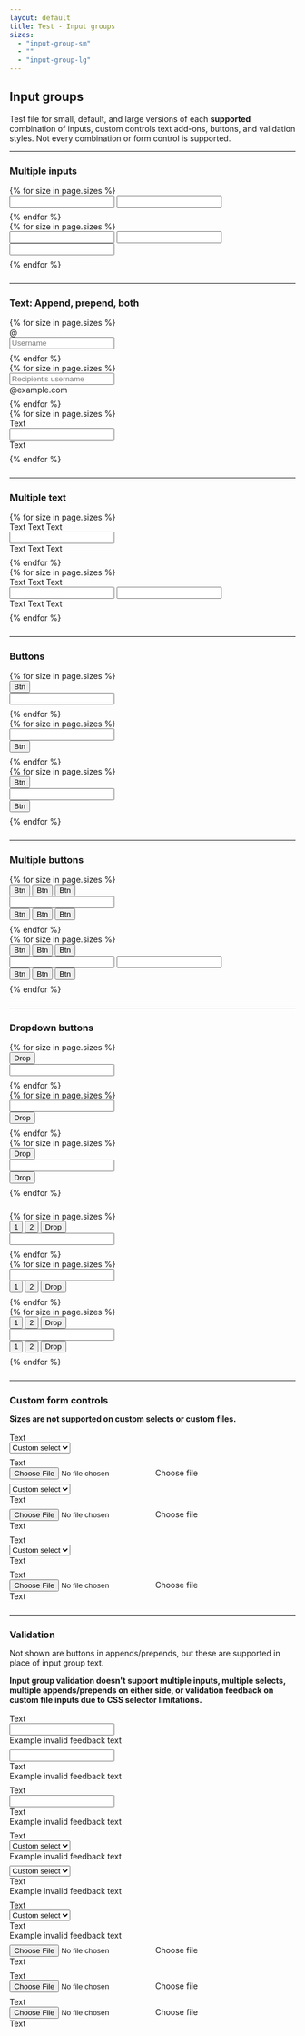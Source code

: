 ```yaml
---
layout: default
title: Test - Input groups
sizes:
  - "input-group-sm"
  - ""
  - "input-group-lg"
---
```


<style>
main { padding: 2rem; }
.input-group { margin-bottom: .5rem; }
.row { margin-top: 1rem; margin-bottom: 1.5rem; }
hr { margin-bottom: 1.5rem; }
h3, p { margin-bottom: 0; }
h2 + p { max-width: var(--breakpoint-md); }
</style>

## Input groups

Test file for small, default, and large versions of each **supported** combination of inputs, custom controls text add-ons, buttons, and validation styles. Not every combination or form control is supported.

---

### Multiple inputs

<div class="row">
  <div class="col-md">
    {% for size in page.sizes %}
    <div class="input-group {{ size }}">
      <input type="text" class="form-control">
      <input type="text" class="form-control">
    </div>
    {% endfor %}
  </div>

  <div class="col-md">
    {% for size in page.sizes %}
    <div class="input-group {{ size }}">
      <input type="text" class="form-control">
      <input type="text" class="form-control">
      <input type="text" class="form-control">
    </div>
    {% endfor %}
  </div>
</div>

---

### Text: Append, prepend, both

<div class="row">
  <div class="col-md">
    {% for size in page.sizes %}
    <div class="input-group {{ size }}">
      <div class="input-group-prepend">
        <span class="input-group-text">@</span>
      </div>
      <input type="text" class="form-control" placeholder="Username">
    </div>
    {% endfor %}
  </div>

  <div class="col-md">
    {% for size in page.sizes %}
    <div class="input-group {{ size }}">
      <input type="text" class="form-control" placeholder="Recipient's username">
      <div class="input-group-append">
        <span class="input-group-text">@example.com</span>
      </div>
    </div>
    {% endfor %}
  </div>

  <div class="col-md">
    {% for size in page.sizes %}
    <div class="input-group {{ size }}">
      <div class="input-group-prepend"><span class="input-group-text">Text</span></div>
      <input type="text" class="form-control">
      <div class="input-group-append"><span class="input-group-text">Text</span></div>
    </div>
    {% endfor %}
  </div>
</div>

---

### Multiple text

<div class="row">
  <div class="col-md">
    {% for size in page.sizes %}
    <div class="input-group {{ size }}">
      <div class="input-group-prepend">
        <span class="input-group-text">Text</span>
        <span class="input-group-text">Text</span>
        <span class="input-group-text">Text</span>
      </div>
      <input type="text" class="form-control">
      <div class="input-group-append">
        <span class="input-group-text">Text</span>
        <span class="input-group-text">Text</span>
        <span class="input-group-text">Text</span>
      </div>
    </div>
    {% endfor %}
  </div>

  <div class="col-md">
    {% for size in page.sizes %}
    <div class="input-group {{ size }}">
      <div class="input-group-prepend">
        <span class="input-group-text">Text</span>
        <span class="input-group-text">Text</span>
        <span class="input-group-text">Text</span>
      </div>
      <input type="text" class="form-control">
      <input type="text" class="form-control">
      <div class="input-group-append">
        <span class="input-group-text">Text</span>
        <span class="input-group-text">Text</span>
        <span class="input-group-text">Text</span>
      </div>
    </div>
    {% endfor %}
  </div>
</div>

---

### Buttons

<div class="row">
  <div class="col-md">
    {% for size in page.sizes %}
    <div class="input-group {{ size }}">
      <div class="input-group-prepend">
        <button class="btn btn-outline-secondary" type="button">Btn</button>
      </div>
      <input type="text" class="form-control" placeholder="">
    </div>
    {% endfor %}
  </div>

  <div class="col-md">
    {% for size in page.sizes %}
    <div class="input-group {{ size }}">
      <input type="text" class="form-control" placeholder="">
      <div class="input-group-append">
        <button class="btn btn-outline-secondary" type="button">Btn</button>
      </div>
    </div>
    {% endfor %}
  </div>

  <div class="col-md">
    {% for size in page.sizes %}
    <div class="input-group {{ size }}">
      <div class="input-group-prepend">
        <button class="btn btn-outline-secondary" type="button">Btn</button>
      </div>
      <input type="text" class="form-control" placeholder="">
      <div class="input-group-append">
        <button class="btn btn-outline-secondary" type="button">Btn</button>
      </div>
    </div>
    {% endfor %}
  </div>
</div>

---

### Multiple buttons

<div class="row">
  <div class="col-md">
    {% for size in page.sizes %}
    <div class="input-group {{ size }}">
      <div class="input-group-prepend">
        <button class="btn btn-outline-secondary" type="button">Btn</button>
        <button class="btn btn-outline-secondary" type="button">Btn</button>
        <button class="btn btn-outline-secondary" type="button">Btn</button>
      </div>
      <input type="text" class="form-control">
      <div class="input-group-append">
        <button class="btn btn-outline-secondary" type="button">Btn</button>
        <button class="btn btn-outline-secondary" type="button">Btn</button>
        <button class="btn btn-outline-secondary" type="button">Btn</button>
      </div>
    </div>
    {% endfor %}
  </div>

  <div class="col-md">
    {% for size in page.sizes %}
    <div class="input-group {{ size }}">
      <div class="input-group-prepend">
        <button class="btn btn-outline-secondary" type="button">Btn</button>
        <button class="btn btn-outline-secondary" type="button">Btn</button>
        <button class="btn btn-outline-secondary" type="button">Btn</button>
      </div>
      <input type="text" class="form-control">
      <input type="text" class="form-control">
      <div class="input-group-append">
        <button class="btn btn-outline-secondary" type="button">Btn</button>
        <button class="btn btn-outline-secondary" type="button">Btn</button>
        <button class="btn btn-outline-secondary" type="button">Btn</button>
      </div>
    </div>
    {% endfor %}
  </div>
</div>

---

### Dropdown buttons

<div class="row">
  <div class="col-md">
    {% for size in page.sizes %}
    <div class="input-group {{ size }}">
      <div class="input-group-prepend">
        <button type="button" class="btn btn-outline-secondary dropdown-toggle" data-toggle="dropdown">Drop</button>
        <div class="dropdown-menu"></div>
      </div>
      <input type="text" class="form-control">
    </div>
    {% endfor %}
  </div>

  <div class="col-md">
    {% for size in page.sizes %}
    <div class="input-group {{ size }}">
      <input type="text" class="form-control">
      <div class="input-group-append">
        <button type="button" class="btn btn-outline-secondary dropdown-toggle" data-toggle="dropdown">Drop</button>
        <div class="dropdown-menu"></div>
      </div>
    </div>
    {% endfor %}
  </div>

  <div class="col-md">
    {% for size in page.sizes %}
    <div class="input-group {{ size }}">
      <div class="input-group-prepend">
        <button type="button" class="btn btn-outline-secondary dropdown-toggle" data-toggle="dropdown">Drop</button>
        <div class="dropdown-menu"></div>
      </div>
      <input type="text" class="form-control">
      <div class="input-group-append">
        <button type="button" class="btn btn-outline-secondary dropdown-toggle" data-toggle="dropdown">Drop</button>
        <div class="dropdown-menu"></div>
      </div>
    </div>
    {% endfor %}
  </div>
</div>

<div class="row">
  <div class="col-md">
    {% for size in page.sizes %}
    <div class="input-group {{ size }}">
      <div class="input-group-prepend">
        <button type="button" class="btn btn-outline-secondary">1</button>
        <button type="button" class="btn btn-outline-secondary">2</button>
        <button type="button" class="btn btn-outline-secondary dropdown-toggle" data-toggle="dropdown">Drop</button>
        <div class="dropdown-menu"></div>
      </div>
      <input type="text" class="form-control">
    </div>
    {% endfor %}
  </div>

  <div class="col-md">
    {% for size in page.sizes %}
    <div class="input-group {{ size }}">
      <input type="text" class="form-control">
      <div class="input-group-append">
        <button type="button" class="btn btn-outline-secondary">1</button>
        <button type="button" class="btn btn-outline-secondary">2</button>
        <button type="button" class="btn btn-outline-secondary dropdown-toggle" data-toggle="dropdown">Drop</button>
        <div class="dropdown-menu"></div>
      </div>
    </div>
    {% endfor %}
  </div>

  <div class="col-md">
    {% for size in page.sizes %}
    <div class="input-group {{ size }}">
      <div class="input-group-prepend">
        <button type="button" class="btn btn-outline-secondary">1</button>
        <button type="button" class="btn btn-outline-secondary">2</button>
        <button type="button" class="btn btn-outline-secondary dropdown-toggle" data-toggle="dropdown">Drop</button>
        <div class="dropdown-menu"></div>
      </div>
      <input type="text" class="form-control">
      <div class="input-group-append">
        <button type="button" class="btn btn-outline-secondary">1</button>
        <button type="button" class="btn btn-outline-secondary">2</button>
        <button type="button" class="btn btn-outline-secondary dropdown-toggle" data-toggle="dropdown">Drop</button>
        <div class="dropdown-menu"></div>
      </div>
    </div>
    {% endfor %}
  </div>
</div>

---

### Custom form controls

<strong class="text-danger">Sizes are not supported on custom selects or custom files.</strong>

<div class="row">
  <div class="col-md">
    <div class="input-group">
      <div class="input-group-prepend"><span class="input-group-text">Text</span></div>
      <select class="custom-select">
        <option selected>Custom select</option>
      </select>
    </div>
    <div class="input-group">
      <div class="input-group-prepend"><span class="input-group-text">Text</span></div>
      <div class="custom-file">
        <input type="file" class="custom-file-input" id="customFile">
        <label class="custom-file-label" for="customFile">Choose file</label>
      </div>
    </div>
  </div>

  <div class="col-md">
    <div class="input-group">
      <select class="custom-select">
        <option selected>Custom select</option>
      </select>
      <div class="input-group-append"><span class="input-group-text">Text</span></div>
    </div>
    <div class="input-group">
      <div class="custom-file">
        <input type="file" class="custom-file-input" id="customFile2">
        <label class="custom-file-label" for="customFile2">Choose file</label>
      </div>
      <div class="input-group-append"><span class="input-group-text">Text</span></div>
    </div>
  </div>

  <div class="col-md">
    <div class="input-group">
      <div class="input-group-prepend"><span class="input-group-text">Text</span></div>
      <select class="custom-select">
        <option selected>Custom select</option>
      </select>
      <div class="input-group-append"><span class="input-group-text">Text</span></div>
    </div>
    <div class="input-group">
      <div class="input-group-prepend"><span class="input-group-text">Text</span></div>
      <div class="custom-file">
        <input type="file" class="custom-file-input" id="customFile3">
        <label class="custom-file-label" for="customFile3">Choose file</label>
      </div>
      <div class="input-group-append"><span class="input-group-text">Text</span></div>
    </div>
  </div>
</div>

---

### Validation

Not shown are buttons in appends/prepends, but these are supported in place of input group text.

<strong class="text-danger">Input group validation doesn't support multiple inputs, multiple selects, multiple appends/prepends on either side, or validation feedback on custom file inputs due to CSS selector limitations.</strong>

<div class="row">
  <div class="col-md">
    <div class="input-group">
      <div class="input-group-prepend">
        <span class="input-group-text">Text</span>
      </div>
      <input type="text" class="form-control is-invalid">
      <div class="invalid-feedback">
        Example invalid feedback text
      </div>
    </div>
    <div class="input-group">
      <input type="text" class="form-control is-invalid">
      <div class="input-group-append">
        <span class="input-group-text">Text</span>
      </div>
      <div class="invalid-feedback">
        Example invalid feedback text
      </div>
    </div>
    <div class="input-group">
      <div class="input-group-prepend">
        <span class="input-group-text">Text</span>
      </div>
      <input type="text" class="form-control is-invalid">
      <div class="input-group-append">
        <span class="input-group-text">Text</span>
      </div>
      <div class="invalid-feedback">
        Example invalid feedback text
      </div>
    </div>
  </div>

  <div class="col-md">
    <div class="input-group">
      <div class="input-group-prepend"><span class="input-group-text">Text</span></div>
      <select class="custom-select is-invalid">
        <option selected>Custom select</option>
      </select>
      <div class="invalid-feedback">
        Example invalid feedback text
      </div>
    </div>
    <div class="input-group">
      <select class="custom-select is-invalid">
        <option selected>Custom select</option>
      </select>
      <div class="input-group-append"><span class="input-group-text">Text</span></div>
      <div class="invalid-feedback">
        Example invalid feedback text
      </div>
    </div>
    <div class="input-group">
      <div class="input-group-prepend"><span class="input-group-text">Text</span></div>
      <select class="custom-select is-invalid">
        <option selected>Custom select</option>
      </select>
      <div class="input-group-append"><span class="input-group-text">Text</span></div>
      <div class="invalid-feedback">
        Example invalid feedback text
      </div>
    </div>
  </div>

  <div class="col-md">
    <div class="input-group">
      <div class="custom-file">
        <input type="file" class="custom-file-input is-invalid" id="customFile4">
        <label class="custom-file-label" for="customFile4">Choose file</label>
      </div>
      <div class="input-group-append"><span class="input-group-text">Text</span></div>
    </div>
    <div class="input-group">
      <div class="input-group-prepend"><span class="input-group-text">Text</span></div>
      <div class="custom-file">
        <input type="file" class="custom-file-input is-invalid" id="customFile5">
        <label class="custom-file-label" for="customFile5">Choose file</label>
      </div>
    </div>
    <div class="input-group">
      <div class="input-group-prepend"><span class="input-group-text">Text</span></div>
      <div class="custom-file">
        <input type="file" class="custom-file-input is-invalid" id="customFile6">
        <label class="custom-file-label" for="customFile6">Choose file</label>
      </div>
      <div class="input-group-append"><span class="input-group-text">Text</span></div>
    </div>
  </div>
</div>
